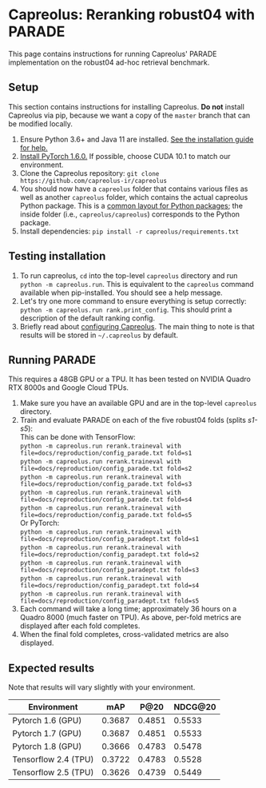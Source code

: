 # Capreolus: Reranking robust04 with PARADE
This page contains instructions for running Capreolus' PARADE implementation on the robust04 ad-hoc retrieval benchmark.

## Setup
This section contains instructions for installing Capreolus. **Do not** install Capreolus via pip, because we want a copy of the `master` branch that can be modified locally.

1. Ensure Python 3.6+ and Java 11 are installed. [See the installation guide for help.](https://capreolus.ai/en/latest/installation.html)
2. [Install PyTorch 1.6.0.](https://pytorch.org/get-started/locally/) If possible, choose CUDA 10.1 to match our environment.
3. Clone the Capreolus repository: `git clone https://github.com/capreolus-ir/capreolus`
4. You should now have a `capreolus` folder that contains various files as well as another `capreolus` folder, which contains the actual capreolus Python package. This is a [common layout for Python packages](https://python-packaging.readthedocs.io/en/latest/minimal.html); the inside folder (i.e., `capreolus/capreolus`) corresponds to the Python package.
5. Install dependencies: `pip install -r capreolus/requirements.txt`

## Testing installation
1. To run capreolus, `cd` into the top-level `capreolus` directory  and run `python -m capreolus.run`. This is equivalent to the `capreolus` command available when pip-installed. You should see a help message.
2. Let's try one more command to ensure everything is setup correctly: `python -m capreolus.run rank.print_config`. This should print a description of the default ranking config.
3. Briefly read about [configuring Capreolus](https://capreolus.ai/en/latest/installation.html#configuring-capreolus). The main thing to note is that results will be stored in `~/.capreolus` by default.

## Running PARADE
This requires a 48GB GPU or a TPU. It has been tested on NVIDIA Quadro RTX 8000s and Google Cloud TPUs.

1. Make sure you have an available GPU and are in the top-level `capreolus` directory.
2. Train and evaluate PARADE on each of the five robust04 folds (splits *s1-s5*): <br/>
  This can be done with TensorFlow: <br/>
`python -m capreolus.run rerank.traineval with file=docs/reproduction/config_parade.txt fold=s1` <br/>
`python -m capreolus.run rerank.traineval with file=docs/reproduction/config_parade.txt fold=s2` <br/>
`python -m capreolus.run rerank.traineval with file=docs/reproduction/config_parade.txt fold=s3` <br/>
`python -m capreolus.run rerank.traineval with file=docs/reproduction/config_parade.txt fold=s4` <br/>
`python -m capreolus.run rerank.traineval with file=docs/reproduction/config_parade.txt fold=s5` <br/>
  Or PyTorch: <br/>
`python -m capreolus.run rerank.traineval with file=docs/reproduction/config_paradept.txt fold=s1` <br/>
`python -m capreolus.run rerank.traineval with file=docs/reproduction/config_paradept.txt fold=s2` <br/>
`python -m capreolus.run rerank.traineval with file=docs/reproduction/config_paradept.txt fold=s3` <br/>
`python -m capreolus.run rerank.traineval with file=docs/reproduction/config_paradept.txt fold=s4` <br/>
`python -m capreolus.run rerank.traineval with file=docs/reproduction/config_paradept.txt fold=s5`
3. Each command will take a long time; approximately 36 hours on a Quadro 8000 (much faster on TPU). As above, per-fold metrics are displayed after each fold completes.
4. When the final fold completes, cross-validated metrics are also displayed.

## Expected results
Note that results will vary slightly with your environment. 

 Environment | mAP | P@20 | NDCG@20
-- | -- | -- | --
Pytorch 1.6 (GPU) | 0.3687 | 0.4851 | 0.5533
Pytorch 1.7 (GPU) | 0.3687 | 0.4851 | 0.5533
Pytorch 1.8 (GPU) | 0.3666 | 0.4783 | 0.5478
Tensorflow 2.4 (TPU) | 0.3722 | 0.4783 | 0.5528
Tensorflow 2.5 (TPU) | 0.3626 | 0.4739 | 0.5449
